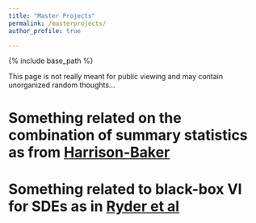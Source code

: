 ```yaml
---
title: "Master Projects"
permalink: /masterprojects/
author_profile: true

---
```


{% include base_path %}  

This page is not really meant for public viewing and may contain unorganized random thoughts...

Something related on the combination of summary statistics as from [Harrison-Baker](https://arxiv.org/abs/1703.02341)
======

Something related to black-box VI for SDEs as in [Ryder et al](https://arxiv.org/abs/1802.03335)
======
